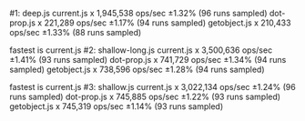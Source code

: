 #1: deep.js
  current.js x 1,945,538 ops/sec ±1.32% (96 runs sampled)
  dot-prop.js x 221,289 ops/sec ±1.17% (94 runs sampled)
  getobject.js x 210,433 ops/sec ±1.33% (88 runs sampled)

  fastest is current.js
#2: shallow-long.js
  current.js x 3,500,636 ops/sec ±1.41% (93 runs sampled)
  dot-prop.js x 741,729 ops/sec ±1.34% (94 runs sampled)
  getobject.js x 738,596 ops/sec ±1.28% (94 runs sampled)

  fastest is current.js
#3: shallow.js
  current.js x 3,022,134 ops/sec ±1.24% (96 runs sampled)
  dot-prop.js x 745,885 ops/sec ±1.22% (93 runs sampled)
  getobject.js x 745,319 ops/sec ±1.14% (93 runs sampled)
